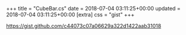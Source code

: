 +++
title = "CubeBar.cs"
date = 2018-07-04 03:11:25+00:00
updated = 2018-07-04 03:11:25+00:00
[extra]
css = "gist"
+++

<https://gist.github.com/c44073c07a06629a322d1422aab31018>


